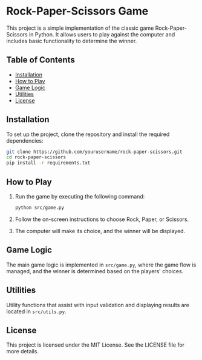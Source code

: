# Rock-Paper-Scissors Game

This project is a simple implementation of the classic game Rock-Paper-Scissors in Python. It allows users to play against the computer and includes basic functionality to determine the winner.

## Table of Contents

- [Installation](#installation)
- [How to Play](#how-to-play)
- [Game Logic](#game-logic)
- [Utilities](#utilities)
- [License](#license)

## Installation

To set up the project, clone the repository and install the required dependencies:

```bash
git clone https://github.com/yourusername/rock-paper-scissors.git
cd rock-paper-scissors
pip install -r requirements.txt
```

## How to Play

1. Run the game by executing the following command:

   ```bash
   python src/game.py
   ```

2. Follow the on-screen instructions to choose Rock, Paper, or Scissors.
3. The computer will make its choice, and the winner will be displayed.

## Game Logic

The main game logic is implemented in `src/game.py`, where the game flow is managed, and the winner is determined based on the players' choices.

## Utilities

Utility functions that assist with input validation and displaying results are located in `src/utils.py`.

## License

This project is licensed under the MIT License. See the LICENSE file for more details.